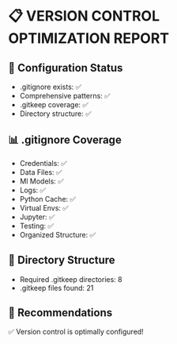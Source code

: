# 📋 VERSION CONTROL OPTIMIZATION REPORT
## 🎯 Configuration Status
- .gitignore exists: ✅
- Comprehensive patterns: ✅
- .gitkeep coverage: ✅
- Directory structure: ✅

## 📊 .gitignore Coverage
- Credentials: ✅
- Data Files: ✅
- Ml Models: ✅
- Logs: ✅
- Python Cache: ✅
- Virtual Envs: ✅
- Jupyter: ✅
- Testing: ✅
- Organized Structure: ✅

## 📁 Directory Structure
- Required .gitkeep directories: 8
- .gitkeep files found: 21

## 🎉 Recommendations
✅ Version control is optimally configured!
